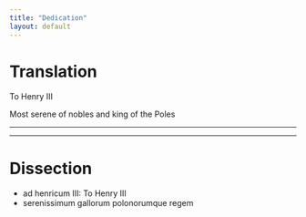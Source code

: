 ```yaml
---
title: "Dedication"
layout: default
---
```


# Translation

To Henry III

Most serene of nobles and king of the Poles

----
----

# Dissection

* ad henricum III:  To Henry III
* serenissimum gallorum polonorumque regem
